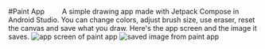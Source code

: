 #Paint App
&nbsp;&nbsp;&nbsp;&nbsp;&nbsp;&nbsp;&nbsp; A simple drawing app made with Jetpack Compose in Android Studio.
You can change colors, adjust brush size, use eraser, reset the canvas and save what you draw. 
Here's the app screen and the image it saves.
![app screen of paint app](https://github.com/dogukanyildiz99/Paint/issues/1#issue-2784831045)
![saved image from paint app](https://github.com/dogukanyildiz99/Paint/issues/1#issue-2784831045)
